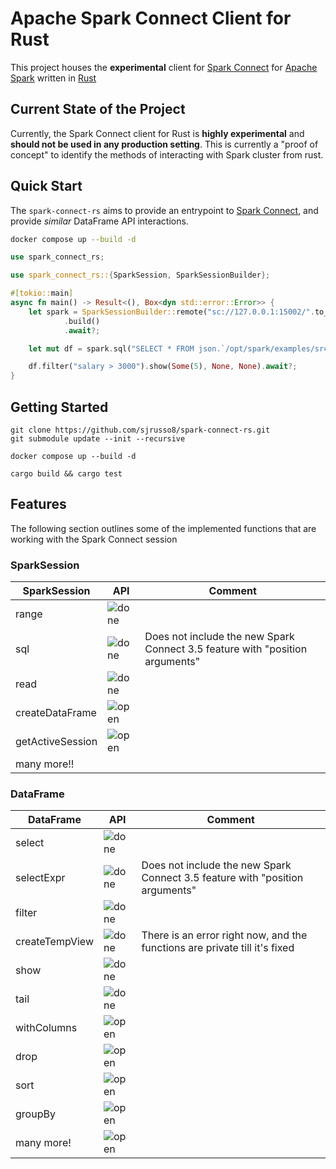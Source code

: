 # Apache Spark Connect Client for Rust

This project houses the **experimental** client for [Spark
Connect](https://spark.apache.org/docs/latest/spark-connect-overview.html) for
[Apache Spark](https://spark.apache.org/) written in [Rust](https://www.rust-lang.org/)


## Current State of the Project

Currently, the Spark Connect client for Rust is **highly experimental** and **should
not be used in any production setting**. This is currently a "proof of concept" to identify the methods
of interacting with Spark cluster from rust.

## Quick Start

The `spark-connect-rs` aims to provide an entrypoint to [Spark Connect](https://spark.apache.org/docs/latest/spark-connect-overview.html), and provide *similar* DataFrame API interactions.

```bash
docker compose up --build -d
```

```rust
use spark_connect_rs;

use spark_connect_rs::{SparkSession, SparkSessionBuilder};

#[tokio::main]
async fn main() -> Result<(), Box<dyn std::error::Error>> {
    let spark = SparkSessionBuilder::remote("sc://127.0.0.1:15002/".to_string())
            .build()
            .await?;

    let mut df = spark.sql("SELECT * FROM json.`/opt/spark/examples/src/main/resources/employees.json`");

    df.filter("salary > 3000").show(Some(5), None, None).await?;
}
```

## Getting Started

```
git clone https://github.com/sjrusso8/spark-connect-rs.git
git submodule update --init --recursive

docker compose up --build -d

cargo build && cargo test
```

## Features

The following section outlines some of the implemented functions that
are working with the Spark Connect session

### SparkSession

| SparkSession     | API     | Comment                                                                      |
|------------------|---------|------------------------------------------------------------------------------|
| range            | ![done] |                                                                              |
| sql              | ![done] | Does not include the new Spark Connect 3.5 feature with "position arguments" |
| read             | ![done] |                                                                              |
| createDataFrame  | ![open] |                                                                              |
| getActiveSession | ![open] |                                                                              |
| many more!!      |         |                                                                              |


### DataFrame

| DataFrame       | API     | Comment                                                                      |
|-----------------|---------|------------------------------------------------------------------------------|
| select          | ![done] |                                                                              |
| selectExpr      | ![done] | Does not include the new Spark Connect 3.5 feature with "position arguments" |
| filter          | ![done] |                                                                              |
| createTempView  | ![done] | There is an error right now, and the functions are private till it's fixed   |
| show            | ![done] |                                                                              |
| tail            | ![done] |                                                                              |
| withColumns     | ![open] |                                                                              |
| drop            | ![open] |                                                                              |
| sort            | ![open] |                                                                              |
| groupBy         | ![open] |                                                                              |
| many more!      | ![open] |                                                                              |


[open]: https://cdn.jsdelivr.net/gh/Readme-Workflows/Readme-Icons@main/icons/octicons/IssueNeutral.svg
[done]: https://cdn.jsdelivr.net/gh/Readme-Workflows/Readme-Icons@main/icons/octicons/ApprovedChanges.svg
